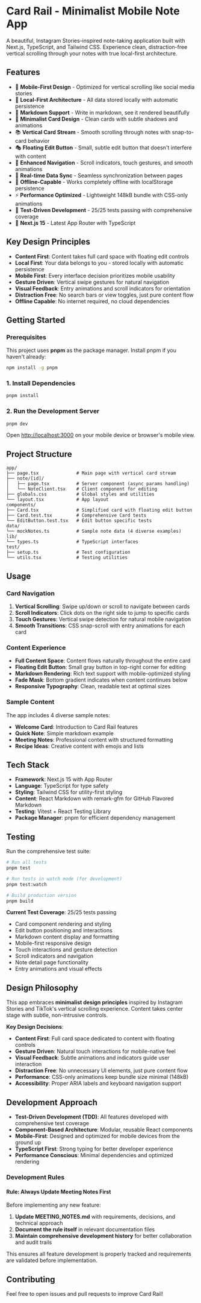 # Card Rail - Minimalist Mobile Note App

A beautiful, Instagram Stories-inspired note-taking application built with Next.js, TypeScript, and Tailwind CSS. Experience clean, distraction-free vertical scrolling through your notes with true local-first architecture.

## Features

- 📱 **Mobile-First Design** - Optimized for vertical scrolling like social media stories
- 💾 **Local-First Architecture** - All data stored locally with automatic persistence
- 📝 **Markdown Support** - Write in markdown, see it rendered beautifully
- 🎨 **Minimalist Card Design** - Clean cards with subtle shadows and animations
- 📚 **Vertical Card Stream** - Smooth scrolling through notes with snap-to-card behavior
- 🎭 **Floating Edit Button** - Small, subtle edit button that doesn't interfere with content
- 🧭 **Enhanced Navigation** - Scroll indicators, touch gestures, and smooth animations
- 🔄 **Real-time Data Sync** - Seamless synchronization between pages
- 📱 **Offline-Capable** - Works completely offline with localStorage persistence
- ⚡ **Performance Optimized** - Lightweight 148kB bundle with CSS-only animations
- 🧪 **Test-Driven Development** - 25/25 tests passing with comprehensive coverage
- 🚀 **Next.js 15** - Latest App Router with TypeScript

## Key Design Principles

- **Content First**: Content takes full card space with floating edit controls
- **Local First**: Your data belongs to you - stored locally with automatic persistence
- **Mobile First**: Every interface decision prioritizes mobile usability
- **Gesture Driven**: Vertical swipe gestures for natural navigation
- **Visual Feedback**: Entry animations and scroll indicators for orientation
- **Distraction Free**: No search bars or view toggles, just pure content flow
- **Offline Capable**: No internet required, no cloud dependencies

## Getting Started

### Prerequisites

This project uses **pnpm** as the package manager. Install pnpm if you haven't already:

```bash
npm install -g pnpm
```

### 1. Install Dependencies

```bash
pnpm install
```

### 2. Run the Development Server

```bash
pnpm dev
```

Open [http://localhost:3000](http://localhost:3000) on your mobile device or browser's mobile view.

## Project Structure

```
app/
├── page.tsx              # Main page with vertical card stream
├── note/[id]/
│   ├── page.tsx          # Server component (async params handling)
│   └── NoteClient.tsx    # Client component for editing
├── globals.css           # Global styles and utilities
└── layout.tsx            # App layout
components/
├── Card.tsx              # Simplified card with floating edit button
├── Card.test.tsx         # Comprehensive Card tests
└── EditButton.test.tsx   # Edit button specific tests
data/
└── mockNotes.ts          # Sample note data (4 diverse examples)
lib/
└── types.ts              # TypeScript interfaces
test/
├── setup.ts              # Test configuration
└── utils.tsx             # Testing utilities
```
## Usage

### Card Navigation
1. **Vertical Scrolling**: Swipe up/down or scroll to navigate between cards
2. **Scroll Indicators**: Click dots on the right side to jump to specific cards
3. **Touch Gestures**: Vertical swipe detection for natural mobile navigation
4. **Smooth Transitions**: CSS snap-scroll with entry animations for each card

### Content Experience
- **Full Content Space**: Content flows naturally throughout the entire card
- **Floating Edit Button**: Small gray button in top-right corner for editing
- **Markdown Rendering**: Rich text support with mobile-optimized styling
- **Fade Mask**: Bottom gradient indicates when content continues below
- **Responsive Typography**: Clean, readable text at optimal sizes

### Sample Content
The app includes 4 diverse sample notes:
- **Welcome Card**: Introduction to Card Rail features
- **Quick Note**: Simple markdown example  
- **Meeting Notes**: Professional content with structured formatting
- **Recipe Ideas**: Creative content with emojis and lists

## Tech Stack

- **Framework**: Next.js 15 with App Router
- **Language**: TypeScript for type safety
- **Styling**: Tailwind CSS for utility-first styling
- **Content**: React Markdown with remark-gfm for GitHub Flavored Markdown
- **Testing**: Vitest + React Testing Library
- **Package Manager**: pnpm for efficient dependency management

## Testing

Run the comprehensive test suite:

```bash
# Run all tests
pnpm test

# Run tests in watch mode (for development) 
pnpm test:watch

# Build production version
pnpm build
```

**Current Test Coverage**: 25/25 tests passing
- Card component rendering and styling
- Edit button positioning and interactions
- Markdown content display and formatting
- Mobile-first responsive design
- Touch interactions and gesture detection
- Scroll indicators and navigation
- Note detail page functionality
- Entry animations and visual effects

## Design Philosophy

This app embraces **minimalist design principles** inspired by Instagram Stories and TikTok's vertical scrolling experience. Content takes center stage with subtle, non-intrusive controls.

**Key Design Decisions**:
- **Content First**: Full card space dedicated to content with floating controls
- **Gesture Driven**: Natural touch interactions for mobile-native feel
- **Visual Feedback**: Subtle animations and indicators guide user interaction
- **Distraction Free**: No unnecessary UI elements, just pure content flow
- **Performance**: CSS-only animations keep bundle size minimal (148kB)
- **Accessibility**: Proper ARIA labels and keyboard navigation support

## Development Approach

- **Test-Driven Development (TDD)**: All features developed with comprehensive test coverage
- **Component-Based Architecture**: Modular, reusable React components
- **Mobile-First**: Designed and optimized for mobile devices from the ground up
- **TypeScript First**: Strong typing for better developer experience
- **Performance Conscious**: Minimal dependencies and optimized rendering

### Development Rules

#### **Rule: Always Update Meeting Notes First**
Before implementing any new feature:
1. **Update MEETING_NOTES.md** with requirements, decisions, and technical approach
2. **Document the rule itself** in relevant documentation files
3. **Maintain comprehensive development history** for better collaboration and audit trails

This ensures all feature development is properly tracked and requirements are validated before implementation.

## Contributing

Feel free to open issues and pull requests to improve Card Rail!
